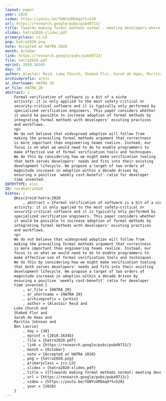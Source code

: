 ```yaml
---
layout: paper
year: 2020
video: https://youtu.be/fUNYvUMSmq4?t=520
url: https://research.google/pubs/pub49713/
title: Towards making formal methods normal - meeting developers where they are
slides: hatra2020-slides.pdf
primaryclass: cs.LO
png: hatra2020.png
note: Accepted at HATRA 2020
month: October
link: https://research.google/pubs/pub49713/
file: hatra2020.pdf
eprint: 2010.16345
day: 30
author: Alastair Reid, Luke Church, Shaked Flur, Sarah de Haas, Maritza Johnson, Ben Laurie
archiveprefix: arXiv
ar_shortname: HATRA 20
ar_file: HATRA_20
abstract: |
    Formal verification of software is a bit of a niche
    activity: it is only applied to the most safety-critical or
    security-critical software and it is typically only performed by
    specialized verification engineers. This paper considers whether
    it would be possible to increase adoption of formal methods by
    integrating formal methods with developers' existing practices
    and workflows.
    <p>
    We do not believe that widespread adoption will follow from
    making the prevailing formal methods argument that correctness
    is more important than engineering teams realize. Instead, our
    focus is on what we would need to do to enable programmers to
    make effective use of formal verification tools and techniques.
    We do this by considering how we might make verification tooling
    that both serves developers' needs and fits into their existing
    development lifecycle. We propose a target of two orders of
    magnitude increase in adoption within a decade driven by
    ensuring a positive `weekly cost-benefit' ratio for developer
    time invested.
ENTRYTYPE: misc
ID: reidhatra2020
bibtex: |
    @misc{reid:hatra:2020
        , abstract = {Formal verification of software is a bit of a niche
    activity: it is only applied to the most safety-critical or
    security-critical software and it is typically only performed by
    specialized verification engineers. This paper considers whether
    it would be possible to increase adoption of formal methods by
    integrating formal methods with developers' existing practices
    and workflows.
    <p>
    We do not believe that widespread adoption will follow from
    making the prevailing formal methods argument that correctness
    is more important than engineering teams realize. Instead, our
    focus is on what we would need to do to enable programmers to
    make effective use of formal verification tools and techniques.
    We do this by considering how we might make verification tooling
    that both serves developers' needs and fits into their existing
    development lifecycle. We propose a target of two orders of
    magnitude increase in adoption within a decade driven by
    ensuring a positive `weekly cost-benefit' ratio for developer
    time invested.}
        , ar_file = {HATRA_20}
        , ar_shortname = {HATRA 20}
        , archiveprefix = {arXiv}
        , author = {Alastair Reid and
    Luke Church and
    Shaked Flur and
    Sarah de Haas and
    Maritza Johnson and
    Ben Laurie}
        , day = {30}
        , eprint = {2010.16345}
        , file = {hatra2020.pdf}
        , link = {https://research.google/pubs/pub49713/}
        , month = {October}
        , note = {Accepted at HATRA 2020}
        , png = {hatra2020.png}
        , primaryclass = {cs.LO}
        , slides = {hatra2020-slides.pdf}
        , title = {{T}owards making formal methods normal: meeting developers where they are}
        , url = {https://research.google/pubs/pub49713/}
        , video = {https://youtu.be/fUNYvUMSmq4?t=520}
        , year = {2020}
    }
---
```

